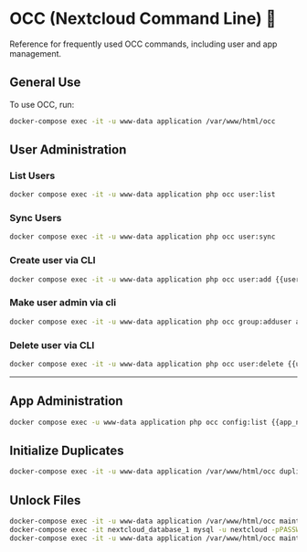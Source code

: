 
# OCC (Nextcloud Command Line) 🔧

Reference for frequently used OCC commands, including user and app management.

## General Use

To use OCC, run:
```bash
docker-compose exec -it -u www-data application /var/www/html/occ
```
## User Administration 

### List Users
```bash
docker compose exec -it -u www-data application php occ user:list
```

### Sync Users
```bash
docker compose exec -it -u www-data application php occ user:sync
```

### Create user via CLI
```bash
docker compose exec -it -u www-data application php occ user:add {{username}}
```

### Make user admin via cli
```bash
docker compose exec -it -u www-data application php occ group:adduser admin {{username}}
```

### Delete user via CLI
```bash
docker compose exec -it -u www-data application php occ user:delete {{username}}
```
---

## App Administration
```bash
docker compose exec -u www-data application php occ config:list {{app_name}}
```

## Initialize Duplicates
```bash
docker-compose exec -it -u www-data application /var/www/html/occ duplicates:find-all --output
```

## Unlock Files
```bash
docker-compose exec -it -u www-data application /var/www/html/occ maintenance:mode --on
docker-compose exec -it nextcloud_database_1 mysql -u nextcloud -pPASSWORD1234132 -D nextcloud -e "delete from oc_file_locks where 1"
docker-compose exec -it -u www-data application /var/www/html/occ maintenance:mode --off
```